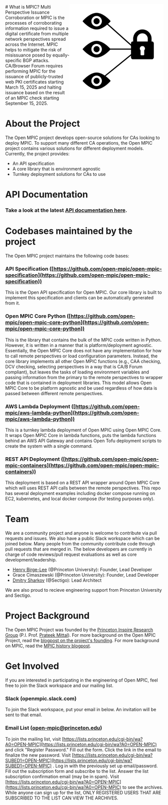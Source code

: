 <img src="/images/open-mpic-logo.png" style="float: right; margin: auto; height: 300px" /> 
# What is MPIC?
Multi Perspective Issuance Corroboration or MPIC is the processes of corroborating information required to issue a digital certificate from multiple network perspectives spread across the Internet.
MPIC helps to mitigate the risk of misissuance posed by equally-specific BGP attacks.
CA/Browser Forum requires performing MPIC for the issuance of publicly-trusted web PKI certificates starting March 15, 2025 and halting issuance based on the result of an MPIC check starting September 15, 2025.

# About the Project
The Open MPIC project develops open-source solutions for CAs looking to deploy MPIC.
To support many different CA operations, the Open MPIC project contains various solutions for different deployment models.
Currently, the project provides:
- An API specification
- A core library that is environment agnostic
- Turnkey deployment solutions for CAs to use

# API Documentation

### Take a look at the latest [API documentation here](/documentation.html).

# Codebases maintained by the project
The Open MPIC project maintains the following code bases:

### API Specification ([https://github.com/open-mpic/open-mpic-specification](https://github.com/open-mpic/open-mpic-specification))

This is the Open API specification for Open MPIC.
Our core library is built to implement this specification and clients can be automatically generated from it.

### Open MPIC Core Python ([https://github.com/open-mpic/open-mpic-core-python](https://github.com/open-mpic/open-mpic-core-python))

This is the library that contains the bulk of the MPIC code written in Python.
However, it is written in a manner that is platform/deployment agnostic.
Essentially, the Open MPIC Core does not have any implementation for how to call remote perspectives or load configuration parameters.
Instead, the core library implements all other Open MPIC functions (e.g., CAA checking, DCV checking, selecting perspectives in a way that is CA/B Forum compliant), but leaves the tasks of loading environment variables and passing information from the primary to the remote perspectives to wrapper code that is contained in deployment libraries.
This model allows Open MPIC Core to be platform agnostic and be used regardless of how data is passed between different remote perspectives.

### AWS Lambda Deployment ([https://github.com/open-mpic/aws-lambda-python](https://github.com/open-mpic/aws-lambda-python))

This is a turnkey lambda deployment of Open MPIC using Open MPIC Core. It wraps Open MPIC Core in lambda functions, puts the lambda functions behind an AWS API Gateway and contains Open Tofu deployment scripts to create the system with a single command.

### REST API Deployment ([https://github.com/open-mpic/open-mpic-containers](https://github.com/open-mpic/open-mpic-containers))

This deployment is based on a REST API wrapper around Open MPIC Core which will uses REST API calls between the remote perspectives.
This repo has several deployment examples including docker compose running on EC2, kubernetes, and local docker compose (for testing purposes only).


# Team

We are a community project and anyone is welcome to contribute via pull requests and issues.
We also have a public Slack workspace which can be joined below.
Many people from the community contribute code through pull requests that are merged in.
The below developers are currently in charge of code reviews/pull request evaluations as well as core development/leadership.

- [Henry Birge-Lee](https://henrybirgelee.com) (@Princeton University): Founder, Lead Developer
- Grace Cimaszewski (@Princeton University): Founder, Lead Developer
- [Dmitry Sharkov](https://www.linkedin.com/in/dmitry-sharkov/) (@Sectigo): Lead Architect

We are also proud to recieve engineering support from Princeton University and Sectigo.

# Project Background

The Open MPIC Project was founded by the [Princeton Inspire Research Group](https://github.com/inspire-group/) (P.I. Prof. [Prateek Mittal](https://www.princeton.edu/~pmittal/)). For more background on the Open MPIC Project, read the [blogpost on the project's founding](https://freedom-to-tinker.com/2024/02/13/announcing-the-open-multi-perspective-issuance-corroboration-project/). For more background on MPIC, read the [MPIC history blogpost](https://freedom-to-tinker.com/2024/07/05/a-brief-history-of-multi-perspective-issuance-corroboration/).

# Get Involved
If you are interested in participating in the engineering of Open MPIC, feel free to join the Slack workspace and our mailing list.

### Slack (openmpic.slack.com)
To join the Slack workspace, put your email in below. An invitation will be sent to that email.

<div id="CommunityInviter"></div>
<script>
  window.CommunityInviterAsyncInit = function () {
    CommunityInviter.init({
      app_url:'open-mpic-team',
      team_id:'openmpic'
   })
  };

  (function(d, s, id){
    var js, fjs = d.getElementsByTagName(s)[0];
    if (d.getElementById(id)) {return;}
    js = d.createElement(s); js.id = id;
    js.src = "https://communityinviter.com/js/communityinviter.js";
    fjs.parentNode.insertBefore(js, fjs);
  }(document, 'script', 'Community_Inviter'));
</script>

### Email List (open-mpic@princeton.edu)
To join the mailing list, visit [https://lists.princeton.edu/cgi-bin/wa?A0=OPEN-MPIC](https://lists.princeton.edu/cgi-bin/wa?A0=OPEN-MPIC) and click "Register Password." Fill out the form. Click the link in the email to finalize the new password. Visit [https://lists.princeton.edu/cgi-bin/wa?SUBED1=OPEN-MPIC](https://lists.princeton.edu/cgi-bin/wa?SUBED1=OPEN-MPIC) . Log in with the previously set up email/password. Fill out the subscription form and subscribe to the list. Answer the list subscription confirmation email (may be in spam). Visit [https://lists.princeton.edu/cgi-bin/wa?A0=OPEN-MPIC](https://lists.princeton.edu/cgi-bin/wa?A0=OPEN-MPIC) to see the archives. While anyone can sign up for the list, ONLY REGISTERED USERS THAT ARE SUBSCRIBED TO THE LIST CAN VIEW THE ARCHIVES.